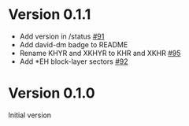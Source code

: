 # Version 0.1.1
 * Add version in /status [#91](https://github.com/devteamreims/4ME/issues/91)
 * Add david-dm badge to README
 * Rename KHYR and XKHYR to KHR and XKHR [#95](https://github.com/devteamreims/4ME/issues/95)
 * Add *EH block-layer sectors [#92](https://github.com/devteamreims/4ME/issues/92)

# Version 0.1.0
Initial version
